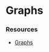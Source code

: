 # Graphs

### Resources
- [Graphs](https://codefellows.github.io/common_curriculum/data_structures_and_algorithms/Code_401/class-35/resources/graphs.html)